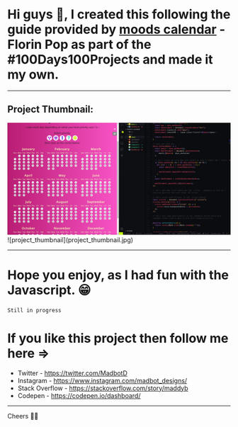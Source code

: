 # Hi guys 👋, I created this following the guide provided by **[moods calendar](https://tinyurl.com/mood-calendar)** - Florin Pop as part of the #100Days100Projects and made it my own.

---

## Project Thumbnail:

<img src="/project_thumbnail.jpg" width="auto" height="auto">
![project_thumbnail](project_thumbnail.jpg)

---

# Hope you enjoy, as I had fun with the Javascript. 😁

`Still in progress`

# If you like this project then follow me here =>

- Twitter - https://twitter.com/MadbotD
- Instagram - https://www.instagram.com/madbot_designs/
- Stack Overflow - https://stackoverflow.com/story/maddyb
- Codepen - https://codepen.io/dashboard/

---

Cheers 👍🏼
